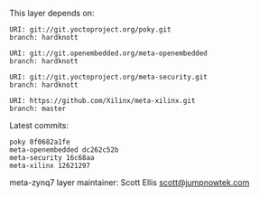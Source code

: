 This layer depends on:

    URI: git://git.yoctoproject.org/poky.git
    branch: hardknott

    URI: git://git.openembedded.org/meta-openembedded
    branch: hardknott

    URI: git://git.yoctoproject.org/meta-security.git
    branch: hardknott

    URI: https://github.com/Xilinx/meta-xilinx.git 
    branch: master

Latest commits:

    poky 0f0682a1fe
    meta-openembedded dc262c52b
    meta-security 16c68aa
    meta-xilinx 12621297

meta-zynq7 layer maintainer: Scott Ellis <scott@jumpnowtek.com>

